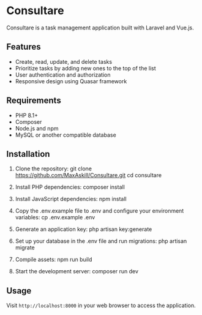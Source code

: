 # Consultare

Consultare is a task management application built with Laravel and Vue.js.

## Features

- Create, read, update, and delete tasks
- Prioritize tasks by adding new ones to the top of the list
- User authentication and authorization
- Responsive design using Quasar framework

## Requirements

- PHP 8.1+
- Composer
- Node.js and npm
- MySQL or another compatible database

## Installation

1. Clone the repository:
    git clone https://github.com/MaxAskill/Consultare.git
    cd consultare

2. Install PHP dependencies:
    composer install    

3. Install JavaScript dependencies:
    npm install 

4. Copy the .env.example file to .env and configure your environment variables:
    cp .env.example .env

5. Generate an application key:
    php artisan key:generate

6. Set up your database in the .env file and run migrations:
    php artisan migrate

7. Compile assets:
    npm run build

8. Start the development server:
    composer run dev


## Usage

Visit `http://localhost:8000` in your web browser to access the application.



